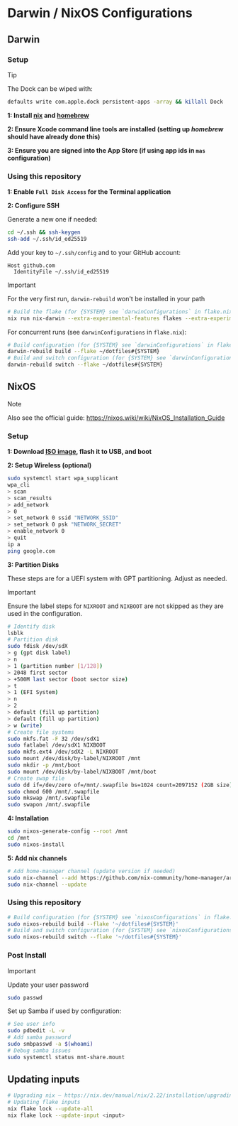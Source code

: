 # Darwin / NixOS Configurations

## Darwin

### Setup 

> [!TIP]
> The Dock can be wiped with:
> ```sh
> defaults write com.apple.dock persistent-apps -array && killall Dock
> ```

**1: Install [nix](https://nixos.org/download) and [homebrew](https://brew.sh)**

**2: Ensure Xcode command line tools are installed (setting up _homebrew_ should have already done this)**

**3: Ensure you are signed into the App Store (if using app ids in `mas` configuration)**

### Using this repository

**1: Enable `Full Disk Access` for the Terminal application**

**2: Configure SSH**

Generate a new one if needed:
```sh
cd ~/.ssh && ssh-keygen
ssh-add ~/.ssh/id_ed25519
```

Add your key to `~/.ssh/config` and to your GitHub account:
```
Host github.com
  IdentityFile ~/.ssh/id_ed25519
```
> [!IMPORTANT]  
> For the very first run, `darwin-rebuild` won't be installed in your path
> ```sh
> # Build the flake (for {SYSTEM} see `darwinConfigurations` in flake.nix)
> nix run nix-darwin --extra-experimental-features flakes --extra-experimental-features nix-command -- switch --flake ~/dotfiles#{SYSTEM}
> ```

For concurrent runs (see `darwinConfigurations` in `flake.nix`):

```sh
# Build configuration (for {SYSTEM} see `darwinConfigurations` in flake.nix)
darwin-rebuild build --flake ~/dotfiles#{SYSTEM}
# Build and switch configuration (for {SYSTEM} see `darwinConfigurations` in flake.nix)
darwin-rebuild switch --flake ~/dotfiles#{SYSTEM}
```

## NixOS

> [!NOTE]  
> Also see the official guide:
> https://nixos.wiki/wiki/NixOS_Installation_Guide

### Setup

**1: Download [ISO image](https://nixos.org/download/#nixos-iso), flash it to USB, and boot**

**2: Setup Wireless (optional)**
```sh
sudo systemctl start wpa_supplicant
wpa_cli
> scan
> scan_results
> add_network
> 0
> set_network 0 ssid "NETWORK_SSID"
> set_network 0 psk "NETWORK_SECRET"
> enable_network 0
> quit
ip a
ping google.com
```

**3: Partition Disks**

These steps are for a UEFI system with GPT partitioning. Adjust as needed.

> [!IMPORTANT]  
> Ensure the label steps for `NIXROOT` and `NIXBOOT` are not skipped as they are used in the configuration.

```sh
# Identify disk
lsblk
# Partition disk
sudo fdisk /dev/sdX
> g (gpt disk label)
> n
> 1 (partition number [1/128])
> 2048 first sector
> +500M last sector (boot sector size)
> t
> 1 (EFI System)
> n
> 2
> default (fill up partition)
> default (fill up partition)
> w (write)
# Create file systems
sudo mkfs.fat -F 32 /dev/sdX1
sudo fatlabel /dev/sdX1 NIXBOOT
sudo mkfs.ext4 /dev/sdX2 -L NIXROOT
sudo mount /dev/disk/by-label/NIXROOT /mnt
sudo mkdir -p /mnt/boot
sudo mount /dev/disk/by-label/NIXBOOT /mnt/boot
# Create swap file
sudo dd if=/dev/zero of=/mnt/.swapfile bs=1024 count=2097152 (2GB size)
sudo chmod 600 /mnt/.swapfile
sudo mkswap /mnt/.swapfile
sudo swapon /mnt/.swapfile
```

**4: Installation**
```sh
sudo nixos-generate-config --root /mnt
cd /mnt
sudo nixos-install
```

**5: Add nix channels**
```sh
# Add home-manager channel (update version if needed)
sudo nix-channel --add https://github.com/nix-community/home-manager/archive/release-24.05.tar.gz home-manager
sudo nix-channel --update
```

### Using this repository
```sh
# Build configuration (for {SYSTEM} see `nixosConfigurations` in flake.nix)
sudo nixos-rebuild build --flake '~/dotfiles#{SYSTEM}'
# Build and switch configuration (for {SYSTEM} see `nixosConfigurations` in flake.nix)
sudo nixos-rebuild switch --flake '~/dotfiles#{SYSTEM}'
```

### Post Install

> [!IMPORTANT]  
> Update your user password
> ```sh
> sudo passwd
> ```

Set up Samba if used by configuration:

```sh
# See user info
sudo pdbedit -L -v
# Add samba password
sudo smbpasswd -a $(whoami) 
# Debug samba issues
sudo systemctl status mnt-share.mount
```

## Updating inputs

```sh
# Upgrading nix — https://nix.dev/manual/nix/2.22/installation/upgrading
# Updating flake inputs
nix flake lock --update-all
nix flake lock --update-input <input>
```
